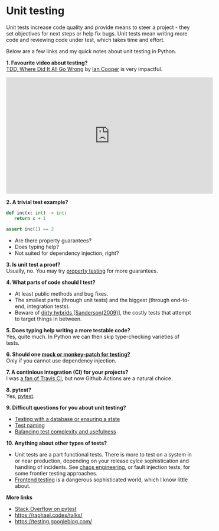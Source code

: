 # Unit testing

Unit tests increase code quality and provide means to steer a project - they set objectives for next steps or help fix bugs. Unit tests mean writing more code and reviewing code under test, which takes time and effort. 

Below are a few links and my quick notes about unit testing in Python. 

<b>1. Favourite video about testing?</b><br>
[TDD, Where Did It All Go Wrong](https://www.youtube.com/watch?v=EZ05e7EMOLM) by [Ian Cooper](https://twitter.com/icooper) is very impactful. <!--Also advertised [here](https://twitter.com/unclebobmartin/status/1032405401009041409). -->

<iframe width="560" height="315" src="https://www.youtube.com/embed/EZ05e7EMOLM" frameborder="0" allow="accelerometer; autoplay; clipboard-write; encrypted-media; gyroscope; picture-in-picture" allowfullscreen></iframe>

<b>2. A trivial test example?</b><br>

```python
def inc(x: int) -> int:
   return x + 1

assert inc(1) == 2
```
- Are there property guarantees?
- Does typing help?
- Not suited for dependency injection, right?

<b>3. Is unit test a proof?</b>
<br>Usually, no. You may try [property testing](https://hypothesis.works/articles/what-is-property-based-testing/) for more guarantees.

<!--b>Is code coverage a good metric?</b><br>
0% coverage means there are no tests. With 100% coverage you can have poorly written tests, so the metric is not exhaustive. -->

<b>4. What parts of code should I test?</b><br>

- At least public methods and bug fixes.
- The smallest parts (through unit tests) and the biggest (through end-to-end, integration tests).
- Beware of [dirty hybrids [Sanderson(2009)]][dh], the costly tests that attempt to target things in between.

[dh]: http://blog.stevensanderson.com/2009/08/24/writing-great-unit-tests-best-and-worst-practises/

<b>5. Does typing help writing a more testable code?</b><br>
Yes, quite much. In Python we can then skip type-checking varieties of tests.

<!--b>A test setup (fixture) is getting big out of proportion, what is wrong?</b><br>

- Maybe a chance to reconsider program design and refactor, where possible.
- Testing the wrong part of program. -->

<b>6. Should one [mock or monkey-patch for testing?](https://twitter.com/gagliardi_vale/status/1318231202395004929)</b><br>
Only if you cannot use dependency injection.

<b>7. A continious integration (CI) for your projects?</b><br>
I was [a fan of Travis CI][tweet-travis], but now Github Actions are a natural choice.

[tweet-travis]: https://twitter.com/PogrebnyakE/status/1323256976722305024

<b>8. pytest?</b><br>
Yes, [pytest](https://docs.pytest.org/en/stable/).

<b>9. Difficult questions for you about unit testing?</b><br>

- [Testing with a database or ensuring a state](https://flask.palletsprojects.com/en/1.1.x/testing/)
- [Test naming](https://github.com/mini-kep/guidelines/blob/master/testing.md)
- [Balancing test complexity and usefulness](https://twitter.com/PogrebnyakE/status/1230112605123076098)

<b>10. Anything about other types of tests?</b>

- Unit tests are a part functional tests. There is more to test on a system in or near production, depending on your release cylce sophistication and handling of incidents. See [chaos engineering][chaos], or fault injection tests, for some frontier testing approaches.
- [Frontend testing][sel] is a dangerous sophisticated world, which I know little about.

[sel]: https://github.com/seleniumbase/SeleniumBase
[chaos]: https://en.wikipedia.org/wiki/Chaos_engineering

<b>More links</b>

- [Stack Overflow on pytest](https://stackoverflow.com/questions/tagged/pytest?tab=Frequent)
- <https://raphael.codes/talks/>
- <https://testing.googleblog.com/>

